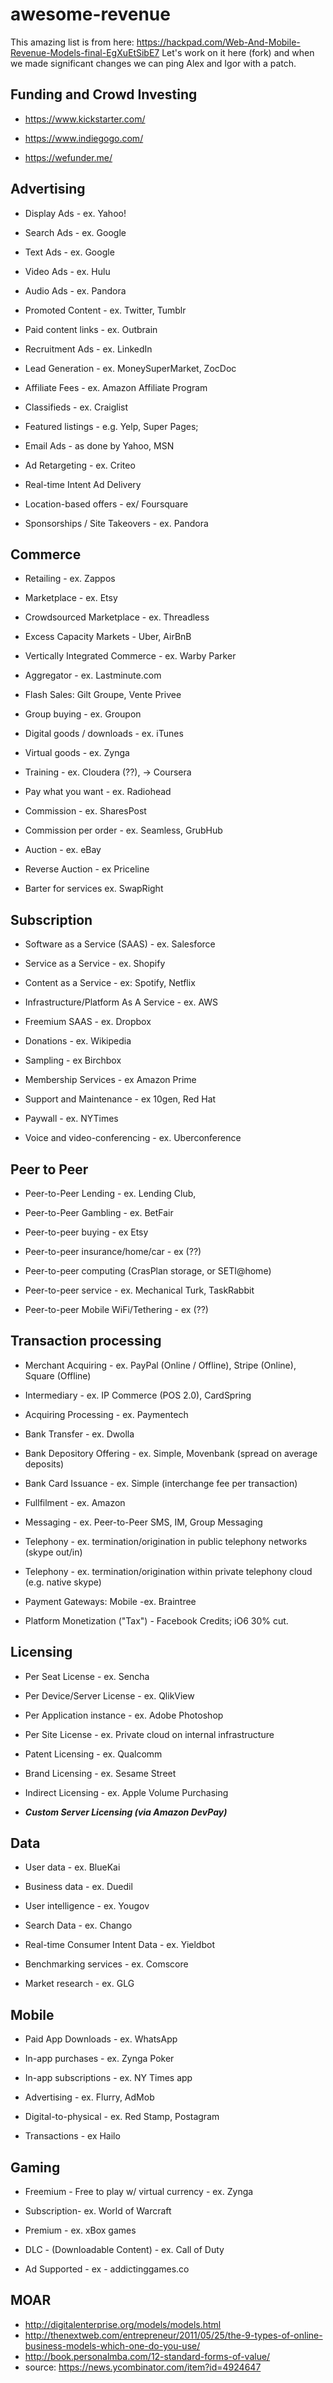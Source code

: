awesome-revenue
===============

This amazing list is from here: https://hackpad.com/Web-And-Mobile-Revenue-Models-final-EgXuEtSibE7
Let's work on it here (fork) and when we made significant changes we can ping Alex and Igor with a patch.

## Funding and Crowd Investing

* https://www.kickstarter.com/

* https://www.indiegogo.com/

* https://wefunder.me/

## Advertising

* Display Ads - ex. Yahoo!

* Search Ads - ex. Google

* Text Ads - ex. Google

* Video Ads - ex. Hulu

* Audio Ads - ex. Pandora

* Promoted Content - ex. Twitter, Tumblr

* Paid content links - ex. Outbrain

* Recruitment Ads - ex. LinkedIn

* Lead Generation - ex. MoneySuperMarket, ZocDoc

* Affiliate Fees - ex. Amazon Affiliate Program

* Classifieds - ex. Craiglist

* Featured listings - e.g. Yelp, Super Pages;

* Email Ads - as done by Yahoo, MSN

* Ad Retargeting - ex. Criteo 

* Real-time Intent Ad Delivery

* Location-based offers - ex/ Foursquare

* Sponsorships / Site Takeovers -  ex. Pandora

## Commerce

* Retailing - ex. Zappos

* Marketplace - ex. Etsy

* Crowdsourced Marketplace - ex. Threadless

* Excess Capacity Markets - Uber, AirBnB

* Vertically Integrated Commerce - ex. Warby Parker

* Aggregator - ex. Lastminute.com

* Flash Sales:  Gilt Groupe, Vente Privee

* Group buying - ex. Groupon

* Digital goods / downloads - ex. iTunes

* Virtual goods - ex. Zynga

* Training - ex. Cloudera (??), -> Coursera

* Pay what you want - ex. Radiohead

* Commission - ex. SharesPost

* Commission per order - ex. Seamless, GrubHub

* Auction - ex. eBay

* Reverse Auction - ex Priceline

* Barter for services ex. SwapRight

## Subscription

* Software as a Service (SAAS) - ex. Salesforce

* Service as a Service - ex. Shopify

* Content as a Service - ex: Spotify, Netflix

* Infrastructure/Platform As A Service - ex. AWS

* Freemium SAAS - ex. Dropbox

* Donations - ex. Wikipedia

* Sampling - ex Birchbox

* Membership Services - ex Amazon Prime

* Support and Maintenance - ex 10gen, Red Hat

* Paywall - ex. NYTimes

* Voice and video-conferencing - ex. Uberconference

## Peer to Peer

* Peer-to-Peer Lending - ex. Lending Club,

* Peer-to-Peer Gambling - ex. BetFair

* Peer-to-peer buying - ex Etsy

* Peer-to-peer insurance/home/car - ex (??)

* Peer-to-peer computing (CrasPlan storage, or SETI@home)

* Peer-to-peer service - ex. Mechanical Turk, TaskRabbit

* Peer-to-peer Mobile WiFi/Tethering - ex (??)

## Transaction processing

* Merchant Acquiring - ex. PayPal (Online / Offline), Stripe (Online), Square (Offline)

* Intermediary - ex. IP Commerce (POS 2.0), CardSpring

* Acquiring Processing - ex. Paymentech

* Bank Transfer - ex. Dwolla

* Bank Depository Offering - ex. Simple, Movenbank (spread on average deposits)

* Bank Card Issuance - ex. Simple (interchange fee per transaction)

* Fullfilment - ex. Amazon

* Messaging - ex. Peer-to-Peer SMS, IM, Group Messaging

* Telephony - ex. termination/origination in public telephony networks (skype out/in)

* Telephony - ex. termination/origination within private telephony cloud (e.g. native skype)

* Payment Gateways: Mobile -ex. Braintree

* Platform Monetization ("Tax") - Facebook Credits; iO6 30% cut.

## Licensing

* Per Seat License - ex. Sencha

* Per Device/Server License - ex. QlikView

* Per Application instance - ex. Adobe Photoshop

* Per Site License - ex. Private cloud on internal infrastructure

* Patent Licensing - ex. Qualcomm

* Brand Licensing - ex. Sesame Street

* Indirect Licensing - ex. Apple Volume Purchasing

* ***Custom Server Licensing (via Amazon DevPay)***


## Data

* User data - ex. BlueKai

* Business data - ex. Duedil

* User intelligence - ex. Yougov

* Search Data - ex. Chango

* Real-time Consumer Intent Data - ex. Yieldbot

* Benchmarking services - ex. Comscore

* Market research - ex. GLG

## Mobile

* Paid App Downloads - ex. WhatsApp

* In-app purchases - ex. Zynga Poker

* In-app subscriptions - ex. NY Times app

* Advertising - ex. Flurry, AdMob

* Digital-to-physical - ex. Red Stamp, Postagram

* Transactions - ex Hailo

## Gaming

* Freemium - Free to play w/ virtual currency - ex. Zynga

* Subscription-  ex. World of Warcraft

* Premium - ex. xBox games

* DLC - (Downloadable Content)  - ex. Call of Duty

* Ad Supported - ex - addictinggames.co

## MOAR

* http://digitalenterprise.org/models/models.html
* http://thenextweb.com/entrepreneur/2011/05/25/the-9-types-of-online-business-models-which-one-do-you-use/
* http://book.personalmba.com/12-standard-forms-of-value/
* source: https://news.ycombinator.com/item?id=4924647
